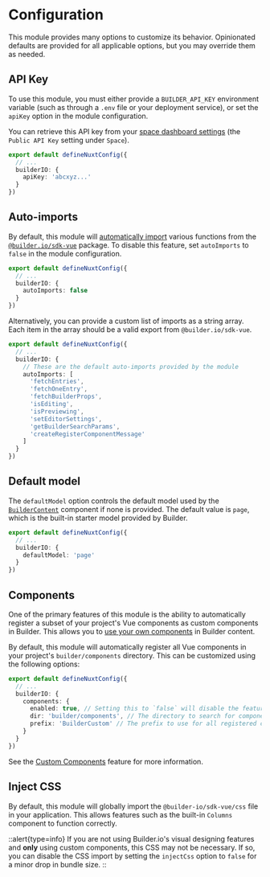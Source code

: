 # Configuration

This module provides many options to customize its behavior. Opinionated defaults are provided for all applicable options,
but you may override them as needed.

## API Key

To use this module, you must either provide a `BUILDER_API_KEY` environment variable (such as through a `.env` file or
your deployment service), or set the `apiKey` option in the module configuration.

You can retrieve this API key from your [space dashboard settings](https://builder.io/account/space)
(the `Public API Key` setting under `Space`).

```ts
export default defineNuxtConfig({
  // ...
  builderIO: {
    apiKey: 'abcxyz...'
  }
})
```

## Auto-imports

By default, this module will [automatically import](https://nuxt.com/docs/guide/concepts/auto-imports) various functions
from the
[`@builder.io/sdk-vue`](https://npmjs.com/package/@builder.io/sdk-vue) package. To disable this feature,
set `autoImports` to `false` in the module configuration.

```ts
export default defineNuxtConfig({
  // ...
  builderIO: {
    autoImports: false
  }
})
```

Alternatively, you can provide a custom list of imports as a string array. Each item in the array should be a valid
export from `@builder.io/sdk-vue`.

```ts
export default defineNuxtConfig({
  // ...
  builderIO: {
    // These are the default auto-imports provided by the module
    autoImports: [
      'fetchEntries',
      'fetchOneEntry',
      'fetchBuilderProps',
      'isEditing',
      'isPreviewing',
      'setEditorSettings',
      'getBuilderSearchParams',
      'createRegisterComponentMessage'
    ]
  }
})
```

## Default model

The `defaultModel` option controls the default model used by the [`BuilderContent`](/components/builder-content)
component if none is provided. The default value is `page`, which is the built-in starter model provided by Builder.

```ts
export default defineNuxtConfig({
  // ...
  builderIO: {
    defaultModel: 'page'
  }
})
```

## Components

One of the primary features of this module is the ability to automatically register a subset of your project's
Vue components as custom components in Builder. This allows you to
[use your own components](https://www.builder.io/c/docs/custom-components-intro)
in Builder content.

By default, this module will automatically register all Vue components in your project's `builder/components` directory.
This can be customized using the following options:

```ts
export default defineNuxtConfig({
  // ...
  builderIO: {
    components: {
      enabled: true, // Setting this to `false` will disable the feature entirely
      dir: 'builder/components', // The directory to search for components in
      prefix: 'BuilderCustom' // The prefix to use for all registered components; this is only used internally
    }
  }
})
```

See the [Custom Components](/features/components) feature for more information.

## Inject CSS

By default, this module will globally import the `@builder-io/sdk-vue/css` file in your application. This allows
features such as the built-in `Columns` component to function correctly.

::alert{type=info}
If you are not using Builder.io's visual designing features and **only** using custom components, this CSS may not be
necessary. If so, you can disable the CSS import by setting the `injectCss` option to `false` for a minor drop in
bundle size.
::

